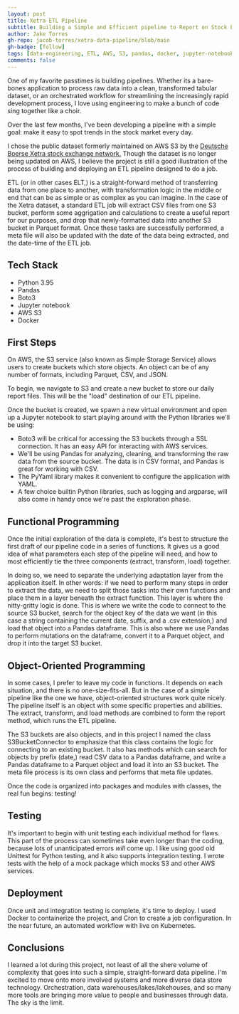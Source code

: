 ```yaml
---
layout: post
title: Xetra ETL Pipeline
subtitle: Building a Simple and Efficient pipeline to Report on Stock Exchange Data
author: Jake Torres
gh-repo: jacob-torres/xetra-data-pipeline/blob/main
gh-badge: [follow]
tags: [data-engineering, ETL, AWS, S3, pandas, docker, jupyter-notebook, financial-data, report]
comments: false
---
```


One of my favorite passtimes is building pipelines. Whether its a bare-bones application to process raw data into a clean, transformed tabular dataset, or an orchestrated workflow for streamlining the increasingly rapid development process, I love using engineering to make a bunch of code sing together like a choir.

Over the last few months, I've been developing a pipeline with a simple goal: make it easy to spot trends in the stock market every day.

I chose the public dataset formerly maintained on AWS S3 by the [Deutsche Boerse Xetra stock exchange network.](https://www.xetra.com/xetra-en/)
 Though the dataset is no longer being updated on AWS, I believe the project is still a good illustration of the process of building and deploying an ETL pipeline designed to do a job.

ETL (or in other cases ELT,) is a straight-forward method of transferring data from one place to another, with transformation logic in the middle or end that can be as simple or as complex as you can imagine. In the case of the Xetra dataset, a standard ETL job will extract CSV files from one S3 bucket, perform some aggrigation and calculations to create a useful report for our purposes, and drop that newly-formatted data into another S3 bucket in Parquet format.
 Once these tasks are successfully performed, a meta file will also be updated with the date of the data being extracted, and the date-time of the ETL job.

## Tech Stack

* Python 3.95
* Pandas
* Boto3
* Jupyter notebook
* AWS S3
* Docker

## First Steps

On AWS, the S3 service (also known as Simple Storage Service) allows users to create buckets which store objects. An object can be of any number of formats, including Parquet, CSV, and JSON.

To begin, we navigate to S3 and create a new bucket to store our daily report files. This will be the "load" destination of our ETL pipeline.

Once the bucket is created, we spawn a new virtual environment and open up a Jupyter notebook to start playing around with the Python libraries we'll be using:

* Boto3 will be critical for accessing the S3 buckets through a SSL connection. It has an easy API for interacting with AWS services.
* We'll be using Pandas for analyzing, cleaning, and transforming the raw data from the source bucket. The data is in CSV format, and Pandas is great for working with CSV.
* The PyYaml library makes it convenient to configure the application with YAML.
* A few choice builtin Python libraries, such as logging and argparse, will also come in handy once we're past the exploration phase.

## Functional Programming

Once the initial exploration of the data is complete, it's best to structure the first draft of our pipeline code in a series of functions. It gives us a good idea of what parameters each step of the pipeline will need, and how to most efficiently tie the three components (extract, transform, load) together.

In doing so, we need to separate the underlying adaptation layer from the application itself. In other words: if we need to perform many steps in order to extract the data, we need to split those tasks into their own functions and place them in a layer beneath the extract function. This layer is where the nitty-gritty logic is done.
 This is where we write the code to connect to the source S3 bucket, search for the object key of the data we want (in this case a string containing the current date, suffix, and a .csv extension,) and load that object into a Pandas dataframe. This is also where we use Pandas to perform mutations on the dataframe, convert it to a Parquet object, and drop it into the target S3 bucket.

## Object-Oriented Programming

In some cases, I prefer to leave my code in functions. It depends on each situation, and there is no one-size-fits-all. But in the case of a simple pipeline like the one we have, object-oriented structures work quite nicely.
 The pipeline itself is an object with some specific properties and abilities. The extract, transform, and load methods are combined to form the report method, which runs the ETL pipeline.

The S3 buckets are also objects, and in this project I named the class S3BucketConnector to emphasize that this class contains the logic for connecting to an existing bucket. It also has methods which can search for objects by prefix (date,) read CSV data to a Pandas dataframe, and write a Pandas dataframe to a Parquet object and load it into an S3 bucket. The meta file process is its own class and performs that meta file updates.

Once the code is organized into packages and modules with classes, the real fun begins: testing!

## Testing

It's important to begin with unit testing each individual method for flaws. This part of the process can sometimes take even longer than the coding, because lots of unanticipated errors *will* come up.
 I like using good old Unittest for Python testing, and it also supports integration testing. I wrote tests with the help of a mock package which mocks S3 and other AWS services.

## Deployment

Once unit and integration testing is complete, it's time to deploy. I used Docker to containerize the project, and Cron to create a job configuration. In the near future, an automated workflow with live on Kubernetes.

## Conclusions

I learned a lot during this project, not least of all the shere volume of complexity that goes into such a simple, straight-forward data pipeline. I'm excited to move onto more involved systems and more diverse data store technology. Orchestration, data warehouses/lakes/lakehouses, and so many more tools are bringing more value to people and businesses through data. The sky is the limit.

